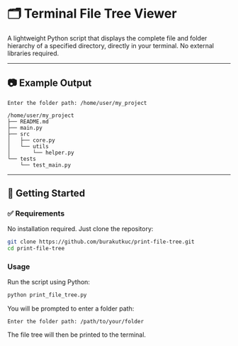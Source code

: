 # 🗂️ Terminal File Tree Viewer

A lightweight Python script that displays the complete file and folder hierarchy of a specified directory, directly in your terminal. No external libraries required.

---

## 📷 Example Output

```
Enter the folder path: /home/user/my_project

/home/user/my_project
├── README.md
├── main.py
├── src
│   ├── core.py
│   └── utils
│       └── helper.py
└── tests
    └── test_main.py
```

---

## 🚀 Getting Started

### ✅ Requirements

No installation required. Just clone the repository:

```bash
git clone https://github.com/burakutkuc/print-file-tree.git
cd print-file-tree
```

### Usage

Run the script using Python:

```bash
python print_file_tree.py
```

You will be prompted to enter a folder path:

```
Enter the folder path: /path/to/your/folder
```

The file tree will then be printed to the terminal.
